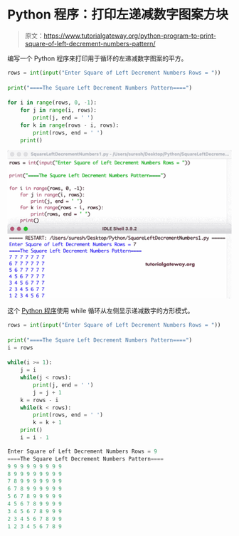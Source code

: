 # Python 程序：打印左递减数字图案方块

> 原文：<https://www.tutorialgateway.org/python-program-to-print-square-of-left-decrement-numbers-pattern/>

编写一个 Python 程序来打印用于循环的左递减数字图案的平方。

```py
rows = int(input("Enter Square of Left Decrement Numbers Rows = "))

print("====The Square Left Decrement Numbers Pattern====")

for i in range(rows, 0, -1):
    for j in range(i, rows):
        print(j, end = ' ')
    for k in range(rows - i, rows):
        print(rows, end = ' ')
    print()
```

![Python Program to Print Square of Left Decrement Numbers Pattern](img/d1245ec618fd6436c23cc4be56f1214a.png)

这个 [Python 程序](https://www.tutorialgateway.org/python-programming-examples/)使用 while 循环从左侧显示递减数字的方形模式。

```py
rows = int(input("Enter Square of Left Decrement Numbers Rows = "))

print("====The Square Left Decrement Numbers Pattern====")
i = rows

while(i >= 1):
    j = i
    while(j < rows):
        print(j, end = ' ')
        j = j + 1
    k = rows - i
    while(k < rows):
        print(rows, end = ' ')
        k = k + 1
    print()
    i = i - 1
```

```py
Enter Square of Left Decrement Numbers Rows = 9
====The Square Left Decrement Numbers Pattern====
9 9 9 9 9 9 9 9 9 
8 9 9 9 9 9 9 9 9 
7 8 9 9 9 9 9 9 9 
6 7 8 9 9 9 9 9 9 
5 6 7 8 9 9 9 9 9 
4 5 6 7 8 9 9 9 9 
3 4 5 6 7 8 9 9 9 
2 3 4 5 6 7 8 9 9 
1 2 3 4 5 6 7 8 9 
```